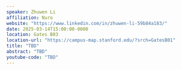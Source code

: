 ```yaml
---
speaker: Zhuwen Li
affiliation: Nuro
website: "https://www.linkedin.com/in/zhuwen-li-59b84a183/"
date: 2025-03-14T15:00:00-0000
location: Gates B03
location-url: "https://campus-map.stanford.edu/?srch=GatesB01"
title: "TBD"
abstract: "TBD"
youtube-code: "TBD"
---
```

